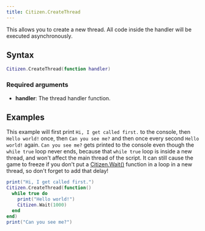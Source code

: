 ```yaml
---
title: Citizen.CreateThread
---
```


This allows you to create a new thread. All code inside the handler will be executed asynchronously.

Syntax
------

```lua
Citizen.CreateThread(function handler)
```

### Required arguments
- **handler**: The thread handler function.

Examples
--------

This example will first print `Hi, I get called first.` to the console, then `Hello world!` once,
then `Can you see me?` and then once every second `Hello world!` again. `Can you see me?` gets printed to the console
even though the `while true` loop never ends, because that `while true` loop is inside a new thread, and won't affect
the main thread of the script. It can still cause the game to freeze if you don't put a [Citizen.Wait()][wait] function
in a loop in a new thread, so don't forget to add that delay!

```lua
print("Hi, I get called first.")
Citizen.CreateThread(function()
  while true do
    print("Hello world!")
    Citizen.Wait(1000)
  end
end)
print("Can you see me?")
```

[wait]: /docs/scripting-reference/runtimes/lua/functions/Citizen.Wait
